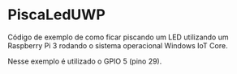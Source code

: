 # PiscaLedUWP
Código de exemplo de como ficar piscando um LED utilizando um Raspberry Pi 3 rodando o sistema operacional Windows IoT Core.

Nesse exemplo é utilizado o GPIO 5 (pino 29). 
